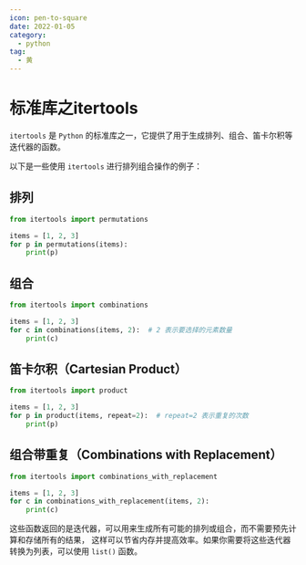 ```yaml
---
icon: pen-to-square
date: 2022-01-05
category:
  - python
tag:
  - 黄
---
```


# 标准库之itertools

`itertools` 是 `Python` 的标准库之一，它提供了用于生成排列、组合、笛卡尔积等迭代器的函数。

以下是一些使用 `itertools` 进行排列组合操作的例子：

## 排列
```python
from itertools import permutations

items = [1, 2, 3]
for p in permutations(items):
    print(p)

```

## 组合

```python
from itertools import combinations

items = [1, 2, 3]
for c in combinations(items, 2):  # 2 表示要选择的元素数量
    print(c)

```

## 笛卡尔积（Cartesian Product）

```python
from itertools import product

items = [1, 2, 3]
for p in product(items, repeat=2):  # repeat=2 表示重复的次数
    print(p)

```

## 组合带重复（Combinations with Replacement）

```python
from itertools import combinations_with_replacement

items = [1, 2, 3]
for c in combinations_with_replacement(items, 2):
    print(c)

```
这些函数返回的是迭代器，可以用来生成所有可能的排列或组合，而不需要预先计算和存储所有的结果，
这样可以节省内存并提高效率。如果你需要将这些迭代器转换为列表，可以使用 `list()` 函数。